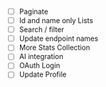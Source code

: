 - [ ] Paginate
- [ ] Id and name only Lists
- [ ] Search / filter
- [ ] Update endpoint names
- [ ] More Stats Collection
- [ ] AI integration
- [ ] OAuth Login
- [ ] Update Profile